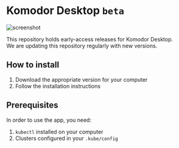 # Komodor Desktop `beta`

![screenshot](https://user-images.githubusercontent.com/8616167/218433691-aca94bc9-e0ff-4d31-a224-f4abe9bcc627.png)

This repository holds early-access releases for Komodor Desktop.  
We are updating this repository regularly with new versions.

## How to install
1. Download the appropriate version for your computer
2. Follow the installation instructions

## Prerequisites
In order to use the app, you need:
1. `kubectl` installed on your computer
2. Clusters configured in your `.kube/config`
